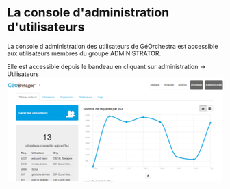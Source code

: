 # La console d'administration d'utilisateurs

La console d'administration des utilisateurs de GéOrchestra est accessible aux utilisateurs membres du groupe ADMINISTRATOR.

Elle est accessible depuis le bandeau en cliquant sur administration -&gt; Utilisateurs![](/assets/console_user.png)


